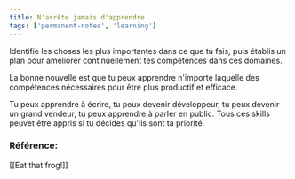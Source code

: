 ```yaml
---
title: N'arrête jamais d'apprendre
tags: ['permanent-notes', 'learning']
---
```


Identifie les choses les plus importantes dans ce que tu fais, puis établis un plan pour améliorer continuellement tes compétences dans ces domaines.

La bonne nouvelle est que tu peux apprendre n'importe laquelle des compétences nécessaires pour être plus productif et efficace.

Tu peux apprendre à écrire, tu peux devenir développeur, tu peux devenir un grand vendeur, tu peux apprendre à parler en public. Tous ces skills peuvet être appris si tu décides qu'ils sont ta priorité.

### Référence:
[[Eat that frog!]]